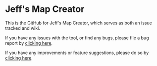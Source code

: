 # Jeff's Map Creator
This is the GitHub for Jeff's Map Creator, which serves as both an issue tracked and wiki.

If you have any issues with the tool, or find any bugs, please file a bug report by [clicking here](https://github.com/donutteam/jeffs-map-creator/issues/new?assignees=&labels=&template=bug_report.md).

If you have any improvements or feature suggestions, please do so by [clicking here](https://github.com/donutteam/jeffs-map-creator/issues/new?assignees=&labels=&template=feature_request.md).
